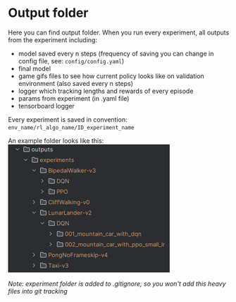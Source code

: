 # Output folder
Here you can find output folder. When you run every experiment, all outputs from the experiment including:
- model saved every n steps (frequency of saving you can change in config file, see: ```config/config.yaml```)
- final model
- game gifs files to see how current policy looks like on validation environment (also saved every n steps)
- logger which tracking lengths and rewards of every episode
- params from experiment (in .yaml file)
- tensorboard logger


Every experiment is saved in convention: ```env_name/rl_algo_name/ID_experiment_name```

An example folder looks like this:
![](https://github.com/karo56/easyRL/blob/images/ouptput_folder.png)


_Note: experiment folder is added to .gitignore, so you won't add this heavy files into git tracking_